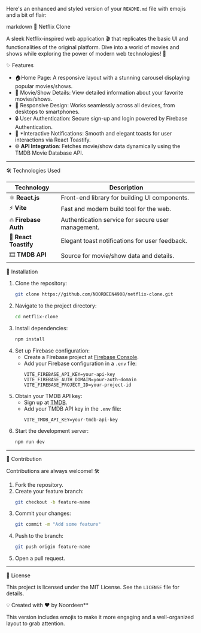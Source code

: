 Here's an enhanced and styled version of your `README.md` file with emojis and a bit of flair:  

markdown 🎥 Netflix Clone

A sleek Netflix-inspired web application 🎬 that replicates the basic UI and functionalities of the original platform. Dive into a world of movies and shows while exploring the power of modern web technologies! 🚀  



  ✨ Features  

- 🏠Home Page: A responsive layout with a stunning carousel displaying popular movies/shows.  
- 🧐 Movie/Show Details: View detailed information about your favorite movies/shows.  
- 📱 Responsive Design: Works seamlessly across all devices, from desktops to smartphones.  
- 🔒 User Authentication: Secure sign-up and login powered by Firebase Authentication.  
- 🔔 *Interactive Notifications: Smooth and elegant toasts for user interactions via React Toastify.  
- 🌐 **API Integration**: Fetches movie/show data dynamically using the TMDB Movie Database API.  

---

 🛠️ Technologies Used  

| Technology           | Description                                     |  
|-----------------------|-------------------------------------------------|  
| ⚛️ **React.js**       | Front-end library for building UI components.  |  
| ⚡ **Vite**           | Fast and modern build tool for the web.         |  
| 🔥 **Firebase Auth**  | Authentication service for secure user management. |  
| 🍞 **React Toastify** | Elegant toast notifications for user feedback.  |  
| 🎞️ **TMDB API**      | Source for movie/show data and details.         |  



 🚀 Installation  

1. Clone the repository:  
   ```bash  
   git clone https://github.com/NOORDEEN4908/netflix-clone.git  
   ```  
2. Navigate to the project directory:  
   ```bash  
   cd netflix-clone  
   ```  
3. Install dependencies:  
   ```bash  
   npm install  
   ```  
4. Set up Firebase configuration:  
   - Create a Firebase project at [Firebase Console](https://firebase.google.com/).  
   - Add your Firebase configuration in a `.env` file:  
     ```env  
     VITE_FIREBASE_API_KEY=your-api-key  
     VITE_FIREBASE_AUTH_DOMAIN=your-auth-domain  
     VITE_FIREBASE_PROJECT_ID=your-project-id  
     ```  
5. Obtain your TMDB API key:  
   - Sign up at [TMDB](https://www.themoviedb.org/).  
   - Add your TMDB API key in the `.env` file:  
     ```env  
     VITE_TMDB_API_KEY=your-tmdb-api-key  
     ```  
6. Start the development server:  
   ```bash  
   npm run dev  
   ```  

---




🤝 Contribution  

Contributions are always welcome! 🛠️  
1. Fork the repository.  
2. Create your feature branch:  
   ```bash  
   git checkout -b feature-name  
   ```  
3. Commit your changes:  
   ```bash  
   git commit -m "Add some feature"  
   ```  
4. Push to the branch:  
   ```bash  
   git push origin feature-name  
   ```  
5. Open a pull request.  

---

 📝 License  

This project is licensed under the MIT License. See the `LICENSE` file for details.  


💡 Created with ❤️ by Noordeen**  
  

This version includes emojis to make it more engaging and a well-organized layout to grab attention.
